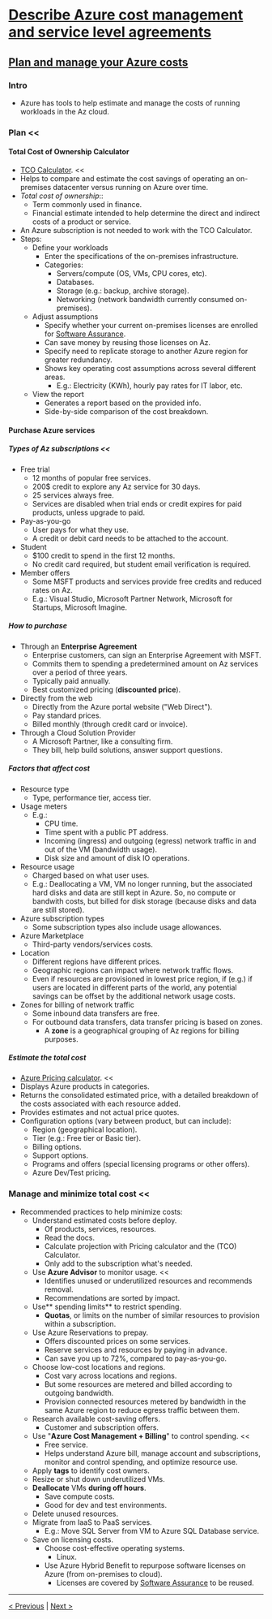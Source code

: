 # [Describe Azure cost management and service level agreements](https://docs.microsoft.com/en-us/learn/paths/az-900-describe-azure-cost-management-service-level-agreements/)

## [Plan and manage your Azure costs](https://docs.microsoft.com/en-us/learn/modules/plan-manage-azure-costs/)

### Intro

- Azure has tools to help estimate and manage the costs of running workloads in the Az cloud.

### Plan <<

#### Total Cost of Ownership Calculator

- [TCO Calculator](https://azure.microsoft.com/en-us/pricing/tco/calculator). <<
- Helps to compare and estimate the cost savings of operating an on-premises datacenter versus running on Azure over time.
- *Total cost of ownership*::
    - Term commonly used in finance.
    - Financial estimate intended to help determine the direct and indirect costs of a product or service.
- An Azure subscription is not needed to work with the TCO Calculator.
- Steps:
    - Define your workloads
        - Enter the specifications of the on-premises infrastructure.
        - Categories:
            - Servers/compute (OS, VMs, CPU cores, etc).
            - Databases.
            - Storage (e.g.: backup, archive storage).
            - Networking (network bandwidth currently consumed on-premises).
    - Adjust assumptions
        - Specify whether your current on-premises licenses are enrolled for [Software Assurance](https://www.microsoft.com/en-us/licensing/licensing-programs/software-assurance-default).
        - Can save money by reusing those licenses on Az.
        - Specify need to replicate storage to another Azure region for greater redundancy.
        - Shows key operating cost assumptions across several different areas.
            - E.g.: Electricity (KWh), hourly pay rates for IT labor, etc.
    - View the report
        - Generates a report based on the provided info.
        - Side-by-side comparison of the cost breakdown.

#### Purchase Azure services

##### Types of Az subscriptions <<

- Free trial
    - 12 months of popular free services.
    - 200$ credit to explore any Az service for 30 days.
    - 25 services always free.
    - Services are disabled when trial ends or credit expires for paid products, unless upgrade to paid.
- Pay-as-you-go
    - User pays for what they use.
    - A credit or debit card needs to be attached to the account.
- Student
    - $100 credit to spend in the first 12 months.
    - No credit card required, but student email verification is required.
- Member offers
    - Some MSFT products and services provide free credits and reduced rates on Az.
    - E.g.: Visual Studio, Microsoft Partner Network, Microsoft for Startups, Microsoft Imagine.

##### How to purchase

- Through an **Enterprise Agreement**
    - Enterprise customers, can sign an Enterprise Agreement with MSFT.
    - Commits them to spending a predetermined amount on Az services over a period of three years.
    - Typically paid annually.
    - Best customized pricing (**discounted price**).
- Directly from the web
    - Directly from the Azure portal website ("Web Direct").
    - Pay standard prices.
    - Billed monthly (through credit card or invoice).
- Through a Cloud Solution Provider
    - A Microsoft Partner, like a consulting firm.
    - They bill, help build solutions, answer support questions.

##### Factors that affect cost

- Resource type
    - Type, performance tier, access tier.
- Usage meters
    - E.g.:
        - CPU time.
        - Time spent with a public PT address.
        - Incoming (ingress) and outgoing (egress) network traffic in and out of the VM (bandwidth usage).
        - Disk size and amount of disk IO operations.
- Resource usage
    - Charged based on what user uses.
    - E.g.: Deallocating a VM, VM no longer running, but the associated hard disks and data are still kept in Azure. So, no compute or bandwith costs, but billed for disk storage (because disks and data are still stored).
- Azure subscription types
    - Some subscription types also include usage allowances.
- Azure Marketplace
    - Third-party vendors/services costs.
- Location
    - Different regions have different prices.
    - Geographic regions can impact where network traffic flows.
    - Even if resources are provisioned in lowest price region, if (e.g.) if users are located in different parts of the world, any potential savings can be offset by the additional network usage costs.
- Zones for billing of network traffic
    - Some inbound data transfers are free.
    - For outbound data transfers, data transfer pricing is based on zones.
        - A **zone** is a geographical grouping of Az regions for billing purposes.

##### Estimate the total cost

- [Azure Pricing calculator](https://azure.microsoft.com/en-us/pricing/calculator). <<
- Displays Azure products in categories.
- Returns the consolidated estimated price, with a detailed breakdown of the costs associated with each resource added.
- Provides estimates and not actual price quotes.
- Configuration options (vary between product, but can include):
    - Region (geographical location).
    - Tier (e.g.: Free tier or Basic tier).
    - Billing options.
    - Support options.
    - Programs and offers (special licensing programs or other offers).
    - Azure Dev/Test pricing.

### Manage and minimize total cost <<

- Recommended practices to help minimize costs:
    - Understand estimated costs before deploy.
        - Of products, services, resources.
        - Read the docs.
        - Calculate projection with Pricing calculator and the (TCO) Calculator.
        - Only add to the subscription what's needed.
    - Use **Azure Advisor** to monitor usage. <<
        - Identifies unused or underutilized resources and recommends removal.
        - Recommendations are sorted by impact.
    - Use** spending limits** to restrict spending.
        - **Quotas**, or limits on the number of similar resources to provision within a subscription.
    - Use Azure Reservations to prepay.
        - Offers discounted prices on some services.
        - Reserve services and resources by paying in advance.
        - Can save you up to 72%, compared to pay-as-you-go.
    - Choose low-cost locations and regions.
        - Cost vary across locations and regions.
        - But some resources are metered and billed according to outgoing bandwidth.
        - Provision connected resources metered by bandwidth in the same Azure region to reduce egress traffic between them.
    - Research available cost-saving offers.
        - Customer and subscription offers.
    - Use "**Azure Cost Management + Billing**" to control spending. <<
        - Free service.
        - Helps understand Azure bill, manage account and subscriptions, monitor and control spending, and optimize resource use.
    - Apply **tags** to identify cost owners.
    - Resize or shut down underutilized VMs.
    - **Deallocate** VMs **during off hours**.
        - Save compute costs.
        - Good for dev and test environments.
    - Delete unused resources.
    - Migrate from IaaS to PaaS services.
        - E.g.: Move SQL Server from VM to Azure SQL Database service.
    - Save on licensing costs.
        - Choose cost-effective operating systems.
            - Linux.
        - Use Azure Hybrid Benefit to repurpose software licenses on Azure (from on-premises to cloud).
            - Licenses are covered by [Software Assurance](https://www.microsoft.com/en-us/licensing/licensing-programs/software-assurance-default) to be reused.

---

[< Previous](5.3_describe-identity-governance-privacy-compliance_compliance.md) | [Next >](6.2_describe-cost-management-and-SLA_SLAs.md)
